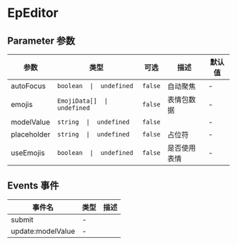 # EpEditor
## Parameter 参数
| 参数 | 类型 | 可选 | 描述 | 默认值 |
| --- | --- | --- | --- | --- |
| autoFocus | `boolean  \|  undefined` | `false` | 自动聚焦 | -
| emojis | `EmojiData[]  \|  undefined` | `false` | 表情包数据 | -
| modelValue | `string  \|  undefined` | `false` |  | -
| placeholder | `string  \|  undefined` | `false` | 占位符 | -
| useEmojis | `boolean  \|  undefined` | `false` | 是否使用表情 | -
## Events 事件
| 事件名 | 类型 |  描述 |
| --- | --- |  --- |
| submit | - |  |
| update:modelValue | - |  |
